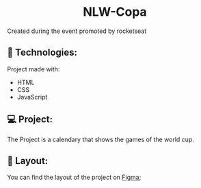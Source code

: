 <h1 align='center'>NLW-Copa</h1>

<p align="center">

Created during the event promoted by rocketseat

</p>


## 🚀 Technologies:
Project made with:
- HTML
- CSS
- JavaScript

## 💻 Project:
The Project is a calendary that shows the games of the world cup.

## 📝 Layout:
You can find the layout of the project on [Figma](https://www.figma.com/community/file/1169028052212317700);

